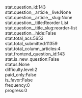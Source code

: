 stat.question_id:143  
stat.question__article__live:None  
stat.question__article__slug:None  
stat.question__title:Reorder List  
stat.question__title_slug:reorder-list  
stat.question__hide:False  
stat.total_acs:5653  
stat.total_submitted:11359  
stat.total_column_articles:4  
stat.frontend_question_id:143  
stat.is_new_question:False  
status:None  
difficulty.level:2  
paid_only:False  
is_favor:False  
frequency:0  
progress:0  
